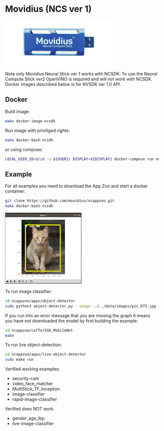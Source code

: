 # Movidius (NCS ver 1)
![](../../images/movidius_logo.png)

Note only Movidius Neural Stick ver 1 works with NCSDK. To use the Neural Compute Stick ver2 OpenVINO is required and will not work with NCSDK. Docker images described below is for NVSDK ver 1.0 API.

## Docker
Build image:
```Bash
make docker-image-ncsdk
```
Run image with priviliged rights:
```Bash
make docker-bash-ncsdk
```
or using compose:
```Bash
LOCAL_USER_ID=$(id -u ${USER}) DISPLAY=${DISPLAY} docker-compose run ncsdk bash
```

## Example
For all examples you need to download the App Zoo and start a docker container:
```Bash
git clone https://github.com/movidius/ncappzoo.git
make docker-bash-ncsdk
```
![](../../images/example1.png)

To run image classifier:
```Bash
cd ncappzoo/apps/object-detector
sudo python3 object-detector.py --image ../../data/images/pic_075.jpg 
```
If you run into an error message that you are missing the graph it means you have not downloaded the model by first building the example:
```Bash
cd ncappzoo/caffe/SSD_MobileNet
make
```
To run live object-detection:
```Bash
cd ncappzoo/apps/live-object-detector
sudo make run
```

Verified working examples:
* security-cam
* video_face_matcher
* MultiStick_TF_Inception
* image-classifier
* rapid-image-classifier

Verified does NOT work
* gender_age_lbp
* live-image-classifier